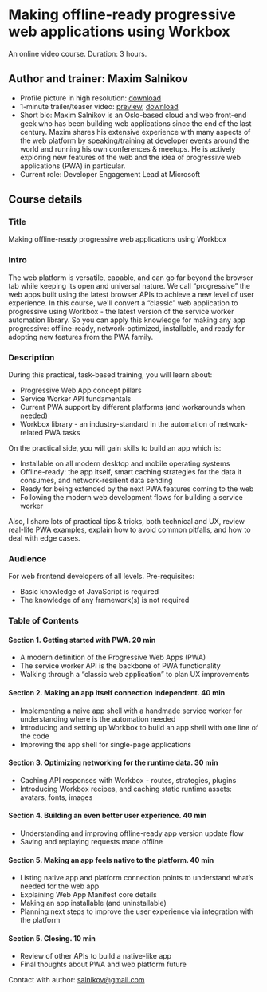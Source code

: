 # Making offline-ready progressive web applications using Workbox

An online video course. Duration: 3 hours.

## Author and trainer: Maxim Salnikov

- Profile picture in high resolution: [download](https://drive.google.com/file/d/1yo6Am4hlewoLoGwx9HqbmDD8aVmRIc0g/view?usp=sharing)
- 1-minute trailer/teaser video: [preview](https://youtu.be/qWCfHNBDGUs), [download](https://drive.google.com/file/d/1ZuNXiLY2f6TdoQslwHDITMFaq1ZE0dE5/view?usp=drivesdk)
- Short bio: Maxim Salnikov is an Oslo-based cloud and web front-end geek who has been building web applications since the end of the last century. Maxim shares his extensive experience with many aspects of the web platform by speaking/training at developer events around the world and running his own conferences & meetups. He is actively exploring new features of the web and the idea of progressive web applications (PWA) in particular.
- Current role: Developer Engagement Lead at Microsoft

## Course details

### Title

Making offline-ready progressive web applications using Workbox

### Intro

The web platform is versatile, capable, and can go far beyond the browser tab while keeping its open and universal nature. We call “progressive” the web apps built using the latest browser APIs to achieve a new level of user experience. In this course, we'll convert a “classic” web application to progressive using Workbox - the latest version of the service worker automation library. So you can apply this knowledge for making any app progressive: offline-ready, network-optimized, installable, and ready for adopting new features from the PWA family.

### Description

During this practical, task-based training, you will learn about:

- Progressive Web App concept pillars
- Service Worker API fundamentals
- Current PWA support by different platforms (and workarounds when needed)
- Workbox library - an industry-standard in the automation of network-related PWA tasks

On the practical side, you will gain skills to build an app which is:

- Installable on all modern desktop and mobile operating systems
- Offline-ready: the app itself, smart caching strategies for the data it consumes, and network-resilient data sending
- Ready for being extended by the next PWA features coming to the web
- Following the modern web development flows for building a service worker

Also, I share lots of practical tips & tricks, both technical and UX, review real-life PWA examples, explain how to avoid common pitfalls, and how to deal with edge cases.

### Audience

For web frontend developers of all levels. Pre-requisites:

- Basic knowledge of JavaScript is required
- The knowledge of any framework(s) is not required

### Table of Contents 

#### Section 1. Getting started with PWA. 20 min

- A modern definition of the Progressive Web Apps (PWA)
- The service worker API is the backbone of PWA functionality
- Walking through a “classic web application” to plan UX improvements

#### Section 2. Making an app itself connection independent. 40 min
- Implementing a naive app shell with a handmade service worker for understanding where is the automation needed
- Introducing and setting up Workbox to build an app shell with one line of the code
- Improving the app shell for single-page applications

#### Section 3. Optimizing networking for the runtime data. 30 min
- Caching API responses with Workbox - routes, strategies, plugins
- Introducing Workbox recipes, and caching static runtime assets: avatars, fonts, images

#### Section 4. Building an even better user experience. 40 min
- Understanding and improving offline-ready app version update flow
- Saving and replaying requests made offline

#### Section 5. Making an app feels native to the platform. 40 min
- Listing native app and platform connection points to understand what’s needed for the web app
- Explaining Web App Manifest core details
- Making an app installable (and uninstallable)
- Planning next steps to improve the user experience via integration with the platform

#### Section 5. Closing. 10 min
- Review of other APIs to build a native-like app
- Final thoughts about PWA and web platform future

Contact with author: salnikov@gmail.com
